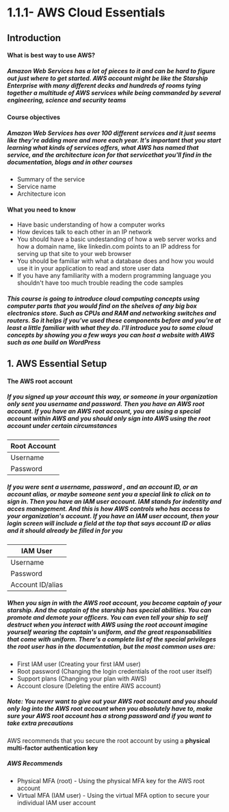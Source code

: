 # 1.1.1- AWS Cloud Essentials
## Introduction
#### What is best way to use AWS?
##### Amazon Web Services has a lot of pieces to it and can be hard to figure out just where to get started. AWS account might be like the Starship Enterprise with many different decks and hundreds of rooms tying together a multitude of AWS services while being commanded by several engineering, science and security teams

#### Course objectives
##### Amazon Web Services has over 100 different services and it just seems like they're adding more and more each year. It's important that you start learning what kinds of services offers, what AWS has named that service, and the architecture icon for that servicethat you'll find in the documentation, blogs and in other courses 
- Summary of the service
- Service name
- Architecture icon

#### What you need to know
- Have basic understanding of how a computer works
- How devices talk to each other in an IP network
- You should have a basic undestanding of how a web server works and how a domain name, like linkedin.com points to an IP address for serving up that site to your web browser
- You should be familiar with what a database does and how you would use it in your application to read and store user data
- If you have any familiarity with a modern programming language you shouldn't have too much trouble reading the code samples
##### This course is going to introduce cloud computing concepts using computer parts that you would find on the shelves of any big box electronics store. Such as CPUs and RAM and networking switches and routers. So it helps if you've used these components before and you're at least a little familiar with what they do. I'll introduce you to some cloud concepts by showing you a few ways you can host a website with AWS such as one build on WordPress

## 1. AWS Essential Setup
#### The AWS root account
##### If you signed up your account this way, or someone in your organization only sent you username and password. Then you have an AWS root account. If you have an AWS root account, you are using a special account within AWS and you should only sign into AWS using the root account under certain circumstances

| Root Account |
| ----- |
| Username |
| Password |

##### If you were sent a username, password , and an account ID, or an account alias, or maybe someone sent you a special link to click on to sign in. Then you have an IAM user account. IAM stands for indentity and acces management. And this is how AWS controls who has access to your organization's account. If you have an IAM user account, then your login screen will include a field at the top that says account ID or alias and it should already be filled in for you

| IAM User |
| ----- |
| Username |
| Password |
| Account ID/alias |

##### When you sign in with the AWS root account, you become captain of your starship. And the captain of the starship has special abilities. You can promote and demote your officers. You can even tell your ship to self destruct when you interact with AWS using the root account imagine yourself wearing the captain's uniform, and the great responsabilities that come with uniform. There's a complete list of the special privileges the root user has in the documentation, but the most common uses are:
- First IAM user (Creating your first IAM user)
- Root password (Changing the login credentials of the root user itself)
- Support plans (Changing your plan with AWS)
- Account closure (Deleting the entire AWS account)

##### Note: You never want to give out your AWS root account and you should only log into the AWS root account when you absolutely have to, make sure your AWS root account has a strong password and if you want to take extra precautions
AWS recommends that you secure the root account by using a **physical multi-factor authentication key**
##### AWS Recommends
- Physical MFA (root) - Using the physical MFA key for the AWS root account
- Virtual MFA (IAM user) - Using the virtual MFA option to secure your individual IAM user account 
